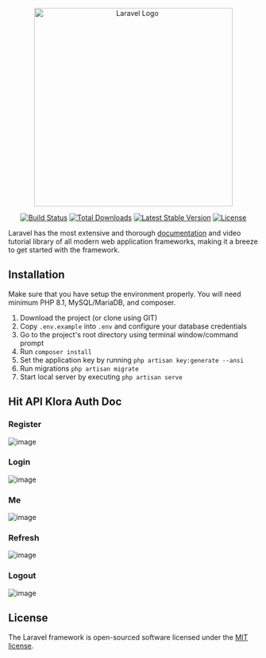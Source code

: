 <p align="center"><a href="https://laravel.com" target="_blank"><img src="https://raw.githubusercontent.com/laravel/art/master/logo-lockup/5%20SVG/2%20CMYK/1%20Full%20Color/laravel-logolockup-cmyk-red.svg" width="400" alt="Laravel Logo"></a></p>

<p align="center">
<a href="https://github.com/laravel/framework/actions"><img src="https://github.com/laravel/framework/workflows/tests/badge.svg" alt="Build Status"></a>
<a href="https://packagist.org/packages/laravel/framework"><img src="https://img.shields.io/packagist/dt/laravel/framework" alt="Total Downloads"></a>
<a href="https://packagist.org/packages/laravel/framework"><img src="https://img.shields.io/packagist/v/laravel/framework" alt="Latest Stable Version"></a>
<a href="https://packagist.org/packages/laravel/framework"><img src="https://img.shields.io/packagist/l/laravel/framework" alt="License"></a>
</p>

Laravel has the most extensive and thorough [documentation](https://laravel.com/docs) and video tutorial library of all modern web application frameworks, making it a breeze to get started with the framework.


## Installation 
Make sure that you have setup the environment properly. You will need minimum PHP 8.1, MySQL/MariaDB, and composer.

1. Download the project (or clone using GIT)
2. Copy `.env.example` into `.env` and configure your database credentials
3. Go to the project's root directory using terminal window/command prompt
4. Run `composer install`
5. Set the application key by running `php artisan key:generate --ansi`
6. Run migrations `php artisan migrate`
7. Start local server by executing `php artisan serve`

##  Hit API Klora Auth Doc
### Register 
![image](https://github.com/klora-web3/klora-api/assets/77913475/2f64563e-476a-45b4-b1c6-d8afff92d926)
### Login
![image](https://github.com/klora-web3/klora-api/assets/77913475/1c9e87be-f4f0-44cd-aa34-ceaae0fcd0c3)
### Me
![image](https://github.com/klora-web3/klora-api/assets/77913475/b4be76a4-378b-4768-a736-14425550d84b)
### Refresh
![image](https://github.com/klora-web3/klora-api/assets/77913475/1d1401f5-6936-40ca-80a2-c6ed06b13b07)
### Logout
![image](https://github.com/klora-web3/klora-api/assets/77913475/00fa2cc7-b247-4205-a31f-abf2147b553c)

## License
The Laravel framework is open-sourced software licensed under the [MIT license](https://opensource.org/licenses/MIT).
